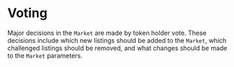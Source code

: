 # Voting

Major decisions in the `Market` are made by token
holder vote.  These decisions include which new
listings should be added to the `Market`, which
challenged listings should be removed, and what changes
should be made to the `Market` parameters.

